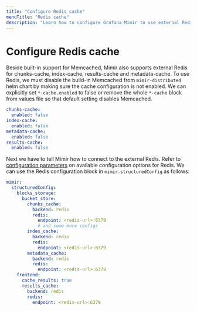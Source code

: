 ```yaml
---
title: "Configure Redis cache"
menuTitle: "Redis cache"
description: "Learn how to configure Grafana Mimir to use external Redis as cache"
---
```


# Configure Redis cache

Beside built-in support for Memcached, Mimir also supports external Redis for chunks-cache, index-cache, results-cache and metadata-cache. To use Redis, we must disable the build-in Memcached
from `mimir-distributed` helm chart by making sure the cache configuration is not enabled. We can explicitly set `*-cache.enabled` to false or remove the whole `*-cache`
block from values file so that default setting disables Memcached.

```yaml
chunks-cache:
  enabled: false
index-cache:
  enabled: false
metadata-cache:
  enabled: false
results-cache:
  enabled: false
```

Next we have to tell Mimir how to connect to the external Redis. Refer to [configuration parameters](/docs/mimir/latest/references/configuration-parameters/) on available configuration options for Redis. We can use the Redis configuration block in `mimir.structuredConfig` as follows:

```yaml
mimir:
  structuredConfig:
    blocks_storage:
      bucket_store:
        chunks_cache:
          backend: redis
          redis:
            endpoint: <redis-url>:6379
            # and some more configs
        index_cache:
          backend: redis
          redis:
            endpoint: <redis-url>:6379
        metadata_cache:
          backend: redis
          redis:
            endpoint: <redis-url>:6379
    frontend:
      cache_results: true
      results_cache:
        backend: redis
        redis:
          endpoint: <redis-url>:6379
```
